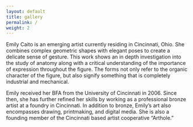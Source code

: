 ```yaml
---
layout: default
title: gallery
permalink: /
weight: 2
---
```


Emily Caito is an emerging artist currently residing in Cincinnati, Ohio.  She combines complex geometric shapes with elegant poses to create a delicate sense of gesture.  This work shows an in depth investigation into the study of anatomy along with a critical understanding of the importance of expression throughout the figure.  The forms not only refer to the organic character of the figure, but also signify something that is completely industrial and mechanical.  
 
Emily received her BFA from the University of Cincinnati in 2006.  Since then, she has further refined her skills by working as a professional bronze artist at a foundry in Cincinnati. In addition to bronze, Emily’s art also encompasses drawing, printmaking, and digital media.  She is also a founding member of the Cincinnati based artist cooperative “Arthole.”  